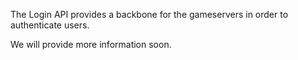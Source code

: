 The Login API provides a backbone for the gameservers in order to authenticate users.

We will provide more information soon.
